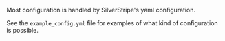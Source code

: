 

Most configuration is handled by SilverStripe's yaml configuration.

See the `example_config.yml` file for examples of what kind of configuration is possible.

